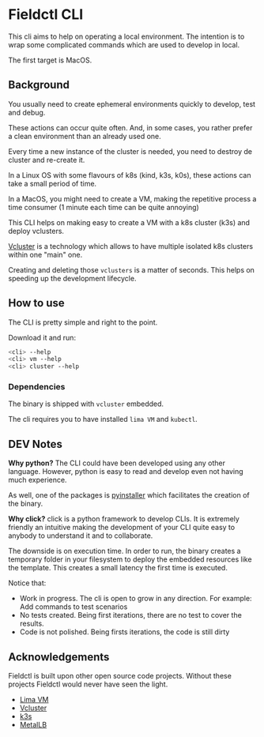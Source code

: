 # Fieldctl CLI

This cli aims to help on operating a local environment. The intention is to wrap some complicated commands which are used to develop in local.

The first target is MacOS.

## Background

You usually need to create ephemeral environments quickly to develop, test and debug.

These actions can occur quite often. And, in some cases, you rather prefer a clean environment than an already used one.

Every time a new instance of the cluster is needed, you need to destroy de cluster and re-create it.

In a Linux OS with some flavours of k8s (kind, k3s, k0s), these actions can take a small period of time.

In a MacOS, you might need to create a VM, making the repetitive process a time consumer (1 minute  each time can be quite annoying)

This CLI helps on making easy to create a VM with a k8s cluster (k3s) and deploy vclusters.

[Vcluster](https://www.vcluster.com/) is a technology which allows to have multiple isolated k8s clusters within one "main" one.

Creating and deleting those `vclusters` is a matter of seconds. This helps on speeding up the development lifecycle.

## How to use

The CLI is pretty simple and right to the point.

Download it and run:

```bash
<cli> --help
<cli> vm --help
<cli> cluster --help
```

### Dependencies

The binary is shipped with `vcluster` embedded.

The cli requires you to have installed `lima VM` and `kubectl`.

## DEV Notes

**Why python?** The CLI could have been developed using any other language. However, python is easy to read and develop even not having much experience.

As well, one of the packages is [pyinstaller](https://github.com/pyinstaller/pyinstaller) which facilitates the creation of the binary.

**Why click?** click is a python framework to develop CLIs. It is extremely friendly an intuitive making the development of your CLI quite easy to anybody to understand it and to collaborate.

The downside is on execution time. In order to run, the binary creates a temporary folder in your filesystem to deploy the embedded resources like the template. This creates a small latency the first time is executed.

Notice that:

- Work in progress. The cli is open to grow in any direction. For example: Add commands to test scenarios
- No tests created. Being first iterations, there are no test to cover the results.
- Code is not polished. Being firsts iterations, the code is still dirty

## Acknowledgements

Fieldctl is built upon other open source code projects. Without these projects Fieldctl would never have seen the light.

- [Lima VM](https://github.com/lima-vm/lima)
- [Vcluster](https://github.com/loft-sh/vcluster)
- [k3s](https://github.com/k3s-io/k3s)
- [MetalLB](https://github.com/metallb/metallb)
